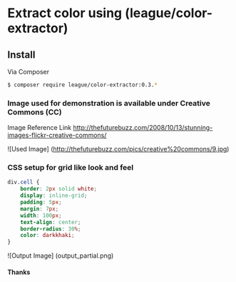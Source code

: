 # Extract color using (league/color-extractor)
## Install

Via Composer

``` bash
$ composer require league/color-extractor:0.3.*
```
### Image used for demonstration is available under **Creative Commons (CC)**

Image Reference Link http://thefuturebuzz.com/2008/10/13/stunning-images-flickr-creative-commons/

![Used Image]
(http://thefuturebuzz.com/pics/creative%20commons/9.jpg)

### CSS setup for grid like look and feel

```css
div.cell {
    border: 2px solid white;
    display: inline-grid;
    padding: 5px;
    margin: 7px;
    width: 100px;
    text-align: center;
    border-radius: 30%;
    color: darkkhaki;
} 
```
![Output Image]
(output_partial.png)

#### Thanks
